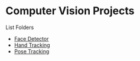 # Computer Vision Projects

List Folders
* [Face Detector](FaceDetector) 
* [Hand Tracking](HandTracking)
* [Pose Tracking](PoseTracking)
